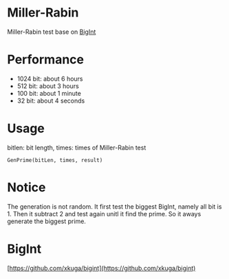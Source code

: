 # Miller-Rabin

Miller-Rabin test base on [BigInt](https://github.com/xkuga/bigint)

# Performance

* 1024 bit: about 6 hours
* 512 bit: about 3 hours
* 100 bit: about 1 minute
* 32 bit: about 4 seconds

# Usage

bitlen: bit length, times: times of Miller-Rabin test

    GenPrime(bitLen, times, result)

# Notice

The generation is not random.
It first test the biggest BigInt, namely all bit is 1.
Then it subtract 2 and test again unitl it find the prime.
So it aways generate the biggest prime.

# BigInt

[https://github.com/xkuga/bigint](https://github.com/xkuga/bigint)
